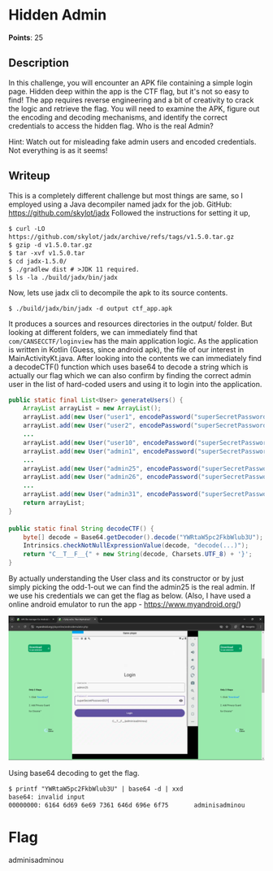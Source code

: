 # Hidden Admin
**Points**: 25

## Description
In this challenge, you will encounter an APK file containing a simple login page. Hidden deep within the app is the CTF flag, but it's not so easy to find! The app requires reverse engineering and a bit of creativity to crack the logic and retrieve the flag. You will need to examine the APK, figure out the encoding and decoding mechanisms, and identify the correct credentials to access the hidden flag. Who is the real Admin?

Hint: Watch out for misleading fake admin users and encoded credentials. Not everything is as it seems!

## Writeup
This is a completely different challenge but most things are same, so I employed using a Java decompiler named jadx for the job.
GitHub: https://github.com/skylot/jadx
Followed the instructions for setting it up,
```
$ curl -LO https://github.com/skylot/jadx/archive/refs/tags/v1.5.0.tar.gz
$ gzip -d v1.5.0.tar.gz
$ tar -xvf v1.5.0.tar
$ cd jadx-1.5.0/
$ ./gradlew dist # >JDK 11 required.
$ ls -la ./build/jadx/bin/jadx
```

Now, lets use jadx cli to decompile the apk to its source contents.
```
$ ./build/jadx/bin/jadx -d output ctf_app.apk
```

It produces a sources and resources directories in the output/ folder. But looking at different folders, we can immediately find that `com/CANSECCTF/loginview` has the main application logic. As the application is written in Kotlin (Guess, since android apk), the file of our interest in MainActivityKt.java. After looking into the contents we can immediately find a decodeCTF() function which uses base64 to decode a string which is actually our flag which we can also confirm by finding the correct admin user in the list of hard-coded users and using it to login into the application.
```java
public static final List<User> generateUsers() {
    ArrayList arrayList = new ArrayList();
    arrayList.add(new User("user1", encodePassword("superSecretPassword321"), false, false, 8, null));
    arrayList.add(new User("user2", encodePassword("superSecretPassword321"), false, false, 8, null));
    ...
    arrayList.add(new User("user10", encodePassword("superSecretPassword321"), false, false, 8, null));
    arrayList.add(new User("admin1", encodePassword("superSecretPassword321"), true, false));
    ...
    arrayList.add(new User("admin25", encodePassword("superSecretPassword321"), true, true));
    arrayList.add(new User("admin26", encodePassword("superSecretPassword321"), true, false));
    ...
    arrayList.add(new User("admin31", encodePassword("superSecretPassword321"), true, false));
    return arrayList;
}

public static final String decodeCTF() {
    byte[] decode = Base64.getDecoder().decode("YWRtaW5pc2FkbWlub3U");
    Intrinsics.checkNotNullExpressionValue(decode, "decode(...)");
    return "C__T__F__{" + new String(decode, Charsets.UTF_8) + '}';
}
```

By actually understanding the User class and its constructor or by just simply picking the odd-1-out we can find the admin25 is the real admin. If we use his credentials we can get the flag as below. (Also, I have used a online android emulator to run the app - https://www.myandroid.org/)

![Output from Android Emulator for the apk file](android_emulator_output.png)

Using base64 decoding to get the flag.
```
$ printf "YWRtaW5pc2FkbWlub3U" | base64 -d | xxd
base64: invalid input
00000000: 6164 6d69 6e69 7361 646d 696e 6f75       adminisadminou
```
# Flag
adminisadminou
